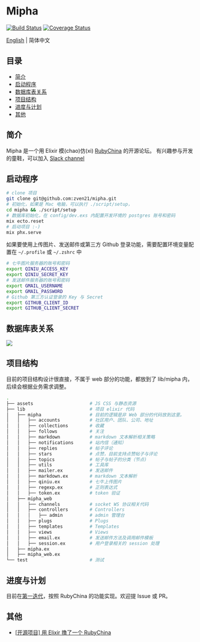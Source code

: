 # Mipha

[![Build Status](https://travis-ci.org/zven21/mipha.svg?branch=master)](https://travis-ci.org/zven21/mipha)
[![Coverage Status](https://coveralls.io/repos/github/zven21/mipha/badge.svg?branch=excoveralls)](https://coveralls.io/github/zven21/mipha?branch=excoveralls)

[English](./README.md) | 简体中文

## 目录

* [简介](#简介)
* [启动程序](#启动程序)
* [数据库表关系](#数据库表关系)
* [项目结构](#项目结构)
* [进度与计划](#进度与计划)
* [其他](#其他)

## 简介

Mipha 是一个用 Elixir 模(chao)仿(xi) [RubyChina](https://ruby-china.org/) 的开源论坛。
有兴趣参与开发的童鞋，可以加入 [Slack channel](https://elixir-mipha.slack.com/)

## 启动程序

```bash
# clone 项目
git clone git@github.com:zven21/mipha.git
# 初始化，如果是 Mac 电脑，可以执行 ./script/setup，
cd mipha && ./script/setup
# 数据库初始化，在 config/dev.exs 内配置开发环境的 postgres 账号和密码
mix ecto.reset
# 启动项目 :-)
mix phx.serve
```

如果要使用上传图片、发送邮件或第三方 Github 登录功能，需要配置环境变量配置在  `~/.profile` 或 `~/.zshrc` 中

```bash
# 七牛图片服务器的账号和密码
export QINIU_ACCESS_KEY
export QINIU_SECRET_KEY
# 发送邮件服务器的账号和密码
export GMAIL_USERNAME
export GMAIL_PASSWORD
# Github 第三方认证登录的 Key 与 Secret
export GITHUB_CLIENT_ID
export GITHUB_CLIENT_SECRET
```

## 数据库表关系

![ ](https://l.ruby-china.com/photo/2018/b96739ac-94d4-433e-9693-de528466c6d3.jpeg!large)

## 项目结构

目前的项目结构设计很直接，不属于 web 部分的功能，都放到了 lib/mipha 内，后续会根据业务需求调整。

```bash
.
├── assets                     # JS CSS 与静态资源
├── lib                        # 项目 elixir 代码
│   ├── mipha                  # 目前的逻辑是非 Web 部分的代码放到这里。
│   │   ├── accounts           # 社区用户、团队、公司、地址
│   │   ├── collections        # 收藏
│   │   ├── follows            # 关注
│   │   ├── markdown           # markdown 文本解析相关策略
│   │   ├── notifications      # 站内信（通知）
│   │   ├── replies            # 帖子评论
│   │   ├── stars              # 点赞，目前支持点赞帖子与评论
│   │   ├── topics             # 帖子与帖子的分类（节点)
│   │   ├── utils              # 工具库
│   │   ├── mailer.ex          # 发送邮件
│   │   ├── markdown.ex        # markdown 文本解析
│   │   ├── qiniu.ex           # 七牛上传图片
│   │   ├── regexp.ex          # 正则表达式
│   │   ├── token.ex           # token 验证
│   ├── mipha_web
│   │   ├── channels           # socket WS 协议相关代码
│   │   ├── controllers        # Controllers
│   │   │   ├── admin          # admin 管理台
│   │   ├── plugs              # Plugs
│   │   ├── templates          # Templates
│   │   ├── views              # Views
│   │   ├── email.ex           # 发送邮件方法及调用邮件模板
│   │   ├── session.ex         # 用户登录相关的 session 处理
│   ├── mipha.ex
│   ├── mipha_web.ex
└── test                       # 测试

```

## 进度与计划

目前在[第一迭代](https://github.com/zven21/mipha/milestone/1)，按照 RubyChina 的功能实现。欢迎提 Issue 或 PR。

## 其他

* [[开源项目] 用 Elixir 撸了一个 RubyChina](https://ruby-china.org/topics/37158)
